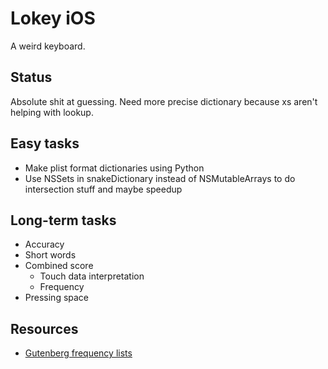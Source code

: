 # Lokey iOS

A weird keyboard.

## Status

Absolute shit at guessing. Need more precise dictionary because xs aren't helping with lookup.

## Easy tasks

- Make plist format dictionaries using Python
- Use NSSets in snakeDictionary instead of NSMutableArrays to do intersection stuff and maybe speedup

## Long-term tasks

- Accuracy
- Short words
- Combined score
    - Touch data interpretation
    - Frequency
- Pressing space


## Resources

- [Gutenberg frequency lists](https://en.wiktionary.org/wiki/Wiktionary:Frequency_lists#Project_Gutenberg)
